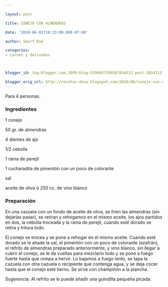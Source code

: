 ```yaml
---

layout: post

title: CONEJO CON ALMENDRAS

date: '2010-06-01T10:33:00.000-07:00'

author: Smurf Dad

categories:
- Carnes y derivados



blogger_id: tag:blogger.com,1999:blog-5299957599287034512.post-3814115152395298958

blogger_orig_url: http://recetas-desa.blogspot.com/2010/06/conejo-con-almendras.html
---
```


Para 4 personas.

<h3>Ingredientes</h3>

1 conejo

50 gr. de almendras

4 dientes de ajo

1/2 cebolla

1 rama de perejil

1 cucharadita de pimentón con un poco de colorante

sal

aceite de oliva ó 250 cc. de vino blanco

<h3>Preparación</h3>

En una cazuela con un fondo de aceite de oliva, se fríen las almendras (sin dejarlas pasar), se retiran y rehogamos en el mismo aceite, los ajos partidos en dos, la cebolla troceada y la rama de perejil, cuando esté dorado se retira y tritura todo.

El conejo se trocea y se pone a rehogar en el mismo aceite. Cuando esté dorado se le añade la sal, el pimentón con un poco de colorante (azafrán), el refrito de almendras preparado anteriormente, y vino blanco, sin llegar a cubrir el conejo, se le da vueltas para mezclarlo todo y se pone a fuego fuerte hasta que rompa a hervir. Lo bajamos a fuego lento, se tapa la cazuela con otra cazuela o recipiente que contenga agua, y se deja cocer hasta que el conejo esté tierno. Se sirve con champiñón a la plancha.

Sugerencia: Al refrito se le puede añadir una guindilla pequeña picada.